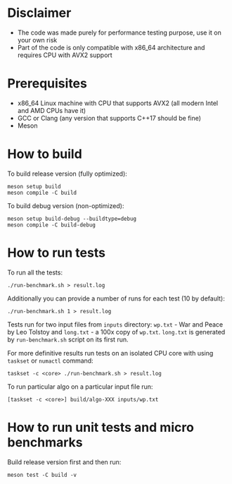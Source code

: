 # Disclaimer

- The code was made purely for performance testing purpose, use it on your own risk
- Part of the code is only compatible with x86_64 architecture
  and requires CPU with AVX2 support

# Prerequisites

- x86_64 Linux machine with CPU that supports AVX2 (all modern Intel and AMD CPUs have it)
- GCC or Clang (any version that supports C++17 should be fine)
- Meson

# How to build

To build release version (fully optimized):

    meson setup build
    meson compile -C build

To build debug version (non-optimized):

    meson setup build-debug --buildtype=debug
    meson compile -C build-debug

# How to run tests

To run all the tests:

    ./run-benchmark.sh > result.log

Additionally you can provide a number of runs for each test (10 by default):

    ./run-benchmark.sh 1 > result.log

Tests run for two input files from `inputs` directory: `wp.txt` - War and Peace by Leo Tolstoy
and `long.txt` - a 100x copy of `wp.txt`. `long.txt` is generated by `run-benchmark.sh` script
on its first run.

For more definitive results run tests on an isolated CPU core with using `taskset` or `numactl` command:

    taskset -c <core> ./run-benchmark.sh > result.log

To run particular algo on a particular input file run:

    [taskset -c <core>] build/algo-XXX inputs/wp.txt

# How to run unit tests and micro benchmarks

Build release version first and then run:

    meson test -C build -v
